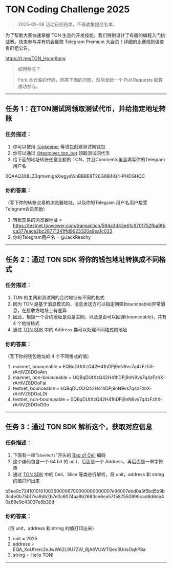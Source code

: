 # TON Coding Challenge 2025


> 2025-05-08 活动已经结束，不再收集提交名单。

为了帮助大家快速掌握 TON 生态的开发技能，我们特别设计了有趣的编程入门挑战赛。快来参与并有机会赢取 Telegram Premium 大会员！详细的比赛规则请查看群组公告。

https://t.me/TON_HongKong


> 如何参与？
> 
> Fork 本仓库的代码，回答下面的问题，然后发起一个 Pull Requests 就算成功参与。

---

## 任务 1：在TON测试网领取测试代币，并给指定地址转账

### 任务描述：

1. 你可以使用 [Tonkeeper](https://tonkeeper.com/) 等钱包创建测试网钱包
2. 你可以通过 [@testgiver_ton_bot](https://t.me/testgiver_ton_bot) 领取测试网代币
3. 给下面的地址转账任意金额的 TON，并且Comments里面填写你的Telegram用户名

0QAAQ3X8LZ3qmwnIgaXwgysWnBBBE8T26G8B4iQ4-PHDGHQC

### 你的答案：

（写下你的转账交易的浏览器地址，以及你的Telegram 用户名用户接受Telegram会员奖励）

1. 转账交易的浏览器地址 = https://testnet.tonviewer.com/transaction/594a3d43e61c9701752fba9fbca377eace2bc28771341ffd9623320a9ea1c033
2. 你的Telegram用户名 = @JackReachy

---

## 任务 2：通过 TON SDK 将你的钱包地址转换成不同格式

### 任务描述：

1. TON 的主网和测试网的合约地址有不同的格式
2. 因为 TON 是基于消息模式的，消息发送方可以指定回弹(bounceable)异常消息，在接收方地址上有差异
3. 因此，根据一个合约地址是否是主网，以及是否可以回弹(bounceable)，共有 4 个地址格式
4. 通过 [TON SDK](https://docs.ton.org/v3/guidelines/dapps/apis-sdks/sdk) 中的 Address 类可以处理不同格式的地址

### 你的答案：

（写下你的钱包地址的 4 个不同格式的值）

1. mainnet, bounceable = EQBqDUtXzQ42H41hDPj9nN9vs7q4zFzhX-rArtIVZ8DOoAtn
2. mainnet, non-bounceable = UQBqDUtXzQ42H41hDPj9nN9vs7q4zFzhX-rArtIVZ8DOoFai
3. testnet, bounceable = kQBqDUtXzQ42H41hDPj9nN9vs7q4zFzhX-rArtIVZ8DOoLDt
4. testnet, non-bounceable = 0QBqDUtXzQ42H41hDPj9nN9vs7q4zFzhX-rArtIVZ8DOoO0o

---

## 任务 3：通过 TON SDK 解析这个，获取对应信息

### 任务描述：

1. 下面有一串”`b5ee9c72`”开头的 [Bag of Cell](https://www.notion.so/1745274bd2cf80e4b8efeae385fea2b3?pvs=21) 编码
2. 这个编码包含一个 64 bit 的 unit，后面是一个 Address，再后面是一串字符串
3. 通过 [TON SDK](https://docs.ton.org/v3/guidelines/dapps/apis-sdks/sdk) 中的 Cell、Slice 等类进行解析，将 unit，address 和 string 的值打印出来

b5ee9c7241010101003600006700000000000007e98007ebd0a3f5bd5b9b3c4e0b75b17ea9db2b7e0c6074aa8b2683ce6ea571587550890cad8d8de40a89e9c43037e8b30d

### 你的答案：

（将 unit，address 和 string 的值打印出来）

1. unit = 2025
2. address = EQA_XoUfrerc2eJwW62L9U7ZW_BjA6VUWTQec3UrisOqhP8a
3. string = Hello TON!

---
